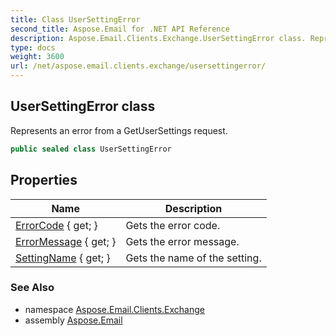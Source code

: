 ```yaml
---
title: Class UserSettingError
second_title: Aspose.Email for .NET API Reference
description: Aspose.Email.Clients.Exchange.UserSettingError class. Represents an error from a GetUserSettings request
type: docs
weight: 3600
url: /net/aspose.email.clients.exchange/usersettingerror/
---
```

## UserSettingError class

Represents an error from a GetUserSettings request.

```csharp
public sealed class UserSettingError
```

## Properties

| Name | Description |
| --- | --- |
| [ErrorCode](../../aspose.email.clients.exchange/usersettingerror/errorcode/) { get; } | Gets the error code. |
| [ErrorMessage](../../aspose.email.clients.exchange/usersettingerror/errormessage/) { get; } | Gets the error message. |
| [SettingName](../../aspose.email.clients.exchange/usersettingerror/settingname/) { get; } | Gets the name of the setting. |

### See Also

* namespace [Aspose.Email.Clients.Exchange](../../aspose.email.clients.exchange/)
* assembly [Aspose.Email](../../)


